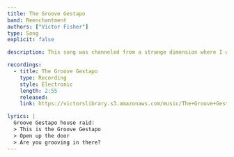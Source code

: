 ```yaml
---
title: The Groove Gestapo
band: Reenchantment
authors: ["Victor Fisher"]
type: Song
explicit: false

description: This song was channeled from a strange dimension where I was a [glam rock](https://en.wikipedia.org/wiki/Glam_rock) guitarist during the 1970s.

recordings:
  - title: The Groove Gestapo
    type: Recording
    style: Electronic
    length: 2:55
    released: 
    link: https://victorslibrary.s3.amazonaws.com/music/The+Groove+Gestapo/The+Groove+Gestapo.mp3

lyrics: |
  Groove Gestapo house raid:
  > This is the Groove Gestapo
  > Open up the door
  > Are you grooving in there?
---
```

